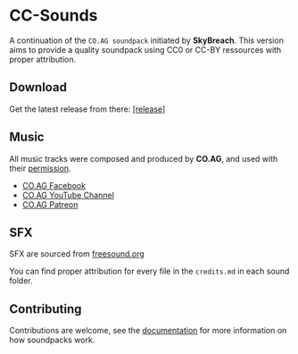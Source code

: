 # CC-Sounds
A continuation of the `CO.AG soundpack` initiated by **SkyBreach**.
This version aims to provide a quality soundpack using CC0 or CC-BY ressources with proper attribution.

## Download
Get the latest release from there: [[release]](https://github.com/Fris0uman/CDDA-Soundpacks/releases)

## Music
All music tracks were composed and produced by **CO.AG**, and used with their [permission](CO.AG_authorisation.txt).

- [CO.AG Facebook](https://www.facebook.com/COAG-Music-146339785905623/)
- [CO.AG YouTube Channel](https://www.youtube.com/channel/UCcavSftXHgxLBWwLDm_bNvA)
- [CO.AG Patreon](https://www.patreon.com/user?u=3550597)

## SFX
SFX are sourced from [freesound.org](https://freesound.org/)

You can find proper attribution for every file in the `credits.md` in each sound folder.

## Contributing
Contributions are welcome, see the [documentation](https://github.com/CleverRaven/Cataclysm-DDA/blob/master/doc/SOUNDPACKS.md)
for more information on how soundpacks work.
